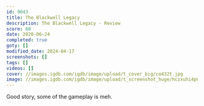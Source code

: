 ```yaml
---
id: 9043
title: The Blackwell Legacy
description: The Blackwell Legacy - Review
score: 60
date: 2020-06-24
completed: true
goty: []
modified_date: 2024-04-17
screenshots: []
tags: []
videos: []
cover: //images.igdb.com/igdb/image/upload/t_cover_big/co432t.jpg
image: //images.igdb.com/igdb/image/upload/t_screenshot_huge/hczxuhi4p00oddezrm5e.jpg
---
```

Good story, some of the gameplay is meh.